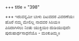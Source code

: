 +++
title = "398"

+++
ಇರುವನ್ನಮೀ ಬಾಳು ದಿಟವದರ ವಿವರಣೆಯ।  
ಹೊರೆ ನಮ್ಮ ಮೇಲಿಲ್ಲ ನಾದವರ ಸಿರಿಯ॥  
ಪಿರಿದಾಗಿಸಲು ನಿಂತು ಯುಕ್ತಿಯಿಂ ದುಡಿಯುವುದೆ।  
ಪುರುಷಾರ್ಥಸಾಧನೆಯೊ - ಮಂಕುತಿಮ್ಮ॥  
